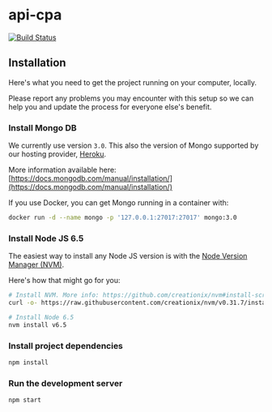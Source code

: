 # api-cpa

[![Build Status](https://travis-ci.org/api-cpa/api-cpa.svg?branch=master)](https://travis-ci.org/api-cpa/api-cpa)

## Installation

Here's what you need to get the project running on your computer, locally.

Please report any problems you may encounter with this setup so we can help you
and update the process for everyone else's benefit.

### Install Mongo DB

We currently use version `3.0`. This also the version of Mongo supported by our
hosting provider, [Heroku](https://www.heroku.com/).

More information available here:
[https://docs.mongodb.com/manual/installation/](https://docs.mongodb.com/manual/installation/)

If you use Docker, you can get Mongo running in a container with:
```sh
docker run -d --name mongo -p '127.0.0.1:27017:27017' mongo:3.0
```

### Install Node JS 6.5

The easiest way to install any Node JS version is with the
[Node Version Manager (NVM)](https://github.com/creationix/nvm).

Here's how that might go for you:
```sh
# Install NVM. More info: https://github.com/creationix/nvm#install-script
curl -o- https://raw.githubusercontent.com/creationix/nvm/v0.31.7/install.sh | bash

# Install Node 6.5
nvm install v6.5
```

### Install project dependencies

```sh
npm install
```

### Run the development server

```sh
npm start
```
